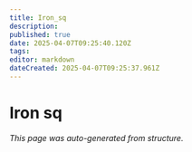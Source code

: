 ```yaml
---
title: Iron_sq
description: 
published: true
date: 2025-04-07T09:25:40.120Z
tags: 
editor: markdown
dateCreated: 2025-04-07T09:25:37.961Z
---
```


# Iron sq

*This page was auto-generated from structure.*